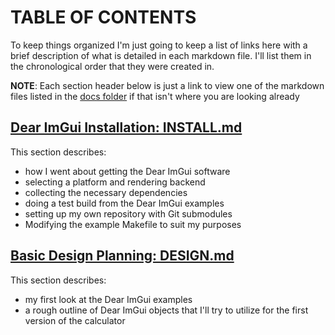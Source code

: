 # TABLE OF CONTENTS

To keep things organized I'm just going to keep a list of links here with a brief description of what is detailed in each markdown file. 
I'll list them in the chronological order that they were created in.

**NOTE**: Each section header below is just a link to view one of the markdown files listed in the [docs folder](https://github.com/meowFlute/ImGui_ubuntu_calculator/blob/main/docs) if that isn't where you are looking already

## [Dear ImGui Installation: INSTALL.md](https://github.com/meowFlute/ImGui_ubuntu_calculator/blob/main/docs/INSTALL.md)

This section describes: 
- how I went about getting the Dear ImGui software
- selecting a platform and rendering backend 
- collecting the necessary dependencies 
- doing a test build from the Dear ImGui examples
- setting up my own repository with Git submodules
- Modifying the example Makefile to suit my purposes

## [Basic Design Planning: DESIGN.md](https://github.com/meowFlute/ImGui_ubuntu_calculator/blob/main/docs/DESIGN.md)

This section describes:
- my first look at the Dear ImGui examples
- a rough outline of Dear ImGui objects that I'll try to utilize for the first version of the calculator
